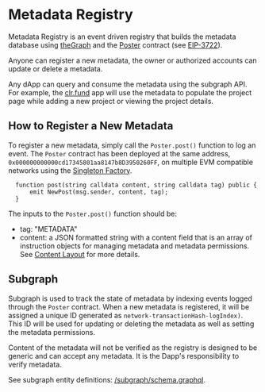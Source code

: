 # Metadata Registry
Metadata Registry is an event driven registry that builds the metadata database using [theGraph](https://thegraph.com/en/) and the [Poster](https://github.com/onPoster/contract) contract (see [EIP-3722](https://eips.ethereum.org/EIPS/eip-3722)).

Anyone can register a new metadata, the owner or authorized accounts can update or delete a metadata.

Any dApp can query and consume the metadata using the subgraph API.  For example, the [clr.fund](https://clr.fund/#/) app will use the metadata to populate the project page while adding a new project or viewing the project details.

## How to Register a New Metadata
To register a new metadata, simply call the `Poster.post()` function to log an event. The `Poster` contract has been deployed at the same address, `0x000000000000cd17345801aa8147b8D3950260FF`, on multiple EVM compatible networks using the [Singleton Factory](https://eips.ethereum.org/EIPS/eip-2470).

```
  function post(string calldata content, string calldata tag) public {
      emit NewPost(msg.sender, content, tag);
  }
```

The inputs to the `Poster.post()` function should be:
* tag: "METADATA"
* content: a JSON formatted string with a content field that is an array of instruction objects for managing metadata and metadata permissions. See [Content Layout](docs/poster-content-layout.md) for more details.

## Subgraph
Subgraph is used to track the state of metadata by indexing events logged through the `Poster` contract.  When a new metadata is registered, it will be assigned a unique ID generated as `network-transactionHash-logIndex)`. This ID will be used for updating or deleting the metadata as well as setting the metadata permissions.

Content of the metadata will not be verified as the registry is designed to be generic and can accept any metadata. It is the Dapp's responsibility to verify metadata.

See subgraph entity definitions: [/subgraph/schema.graphql](./subgraph/schema.graphql).







